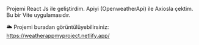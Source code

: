 Projemi React Js ile geliştirdim.
Apiyi (OpenweatherApi) ile Axiosla çektim.
Bu bir Vite uygulamasıdır.

  🌥
  Projemi buradan görüntülüyebilirsiniz:
  https://weatherappmyproject.netlify.app/
 
